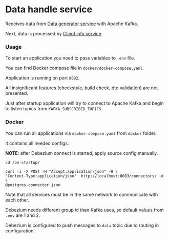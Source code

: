# Data handle service

Receives data
from [Data generator service](https://github.com/Serheev/data-generator-service)
with Apache Kafka.

Next, data is processed
by [Client info service](https://github.com/Serheev/data-info-service).

### Usage

To start an application you need to pass variables to `.env` file.

You can find Docker compose file in `docker/docker-compose.yaml`.

Application is running on port `8082`.

All insignificant features (checkstyle, build check, dto validation) are not
presented.

Just after startup application will try to connect to Apache Kafka and begin to
listen topics from `KAFKA_SUBSCRIBED_TOPICS`.

### Docker

You can run all applications via `docker-compose.yaml` from `docker`
folder.

It contains all needed configs.

**NOTE**: after Debezium connect is started, apply source config manually.

```shell
cd /on-startup/

curl -i -X POST -H "Accept:application/json" -H \
"Content-Type:application/json"  http://localhost:8083/connectors/ -d \
@postgres-connector.json
```

Note that all services must be in the same network to communicate with each
other.

Debezium needs different group id than Kafka uses, so default values from `.env`
are 1 and 2.

Debezium is configured to push messages to `data` topic due to routing in
configuration.